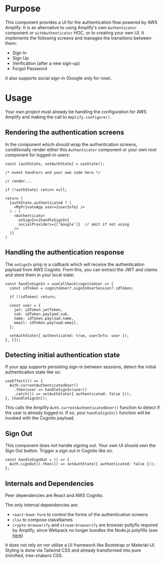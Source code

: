 # Purpose

This component provides a UI for the authentication flow powered by AWS Amplify. It is an alternative to using Amplify's own `Authenticator` component or `withAuthenticator` HOC, or to creating your own UI. It implements the following screens and manages the transitions between them:

- Sign In
- Sign Up
- Verification (after a new sign-up)
- Forgot Password

It also supports social sign-in (Google only for now).

# Usage

Your own project must already be handling the configuration for AWS Amplify and making the call to `Amplify.configure()`.

## Rendering the authentication screens

In the component which should wrap the authentication screens, conditionally render either this `Authenticator` component or your own root component for logged-in users:

```
const [authState, setAuthState] = useState();

/* event handlers and your own code here */

// render...

if (!authState) return null;

return (
  {authState.authenticated ? (
    <MyPrivateApp user={userInfo} />
  ) : (
    <Authenticator
      onSignIn={handleSignIn}
      socialProviders={['Google']}  // omit if not using
    />
  )}
)
```

## Handling the authentication response

The `onSignIn` prop is a callback which will receive the authentication payload from AWS Cognito. From this, you can extract the JWT and claims and store them in your local state:

```
const handleSignIn = useCallback(cognitoUser => {
  const idToken = cognitoUser?.signInUserSession?.idToken;

  if (!idToken) return;

  const user = {
    jwt: idToken.jwtToken,
    sub: idToken.payload.sub,
    name: idToken.payload.name,
    email: idToken.payload.email,
  };

  setAuthState({ authenticated: true, userInfo: user });
}, []);
```

## Detecting initial authentication state

If your app supports persisting sign-in between sessions, detect the initial authentication state like so:

```
useEffect(() => {
  Auth.currentAuthenticatedUser()
    .then(user => handleSignIn(user))
    .catch(() => setAuthState({ authenticated: false }));
}, [handleSignIn]);
```

This calls the Amplify `Auth.currentAuthenticatedUser()` function to detect if the user is already logged in. If so, your `handleSignIn()` function will be invoked with the Cognito payload.

## Sign Out

This component does not handle signing out. Your own UI should own the Sign Out button. Trigger a sign out in Cognito like so:

```
const handleSignOut = () => {
  Auth.signOut().then(() => setAuthState({ authenticated: false }));
};
```

## Internals and Dependencies

Peer dependencies are React and AWS Cognito.

The only internal dependencies are:

- `react-hook-form` to control the forms of the authentication screens
- `clsx` to compose classNames
- `crypto-browserify` and `stream-browserify` are browser pollyfls required by Amplify, since Webpack no longer bundles the Node.js polyfills (see [here](https://webpack.js.org/blog/2020-10-10-webpack-5-release/#automatic-nodejs-polyfills-removed))

It does not rely on nor utilize a UI framework like Bootstrap or Material-UI. Styling is done via Tailwind CSS and already transformed into pure (minified, tree-shaken) CSS.
